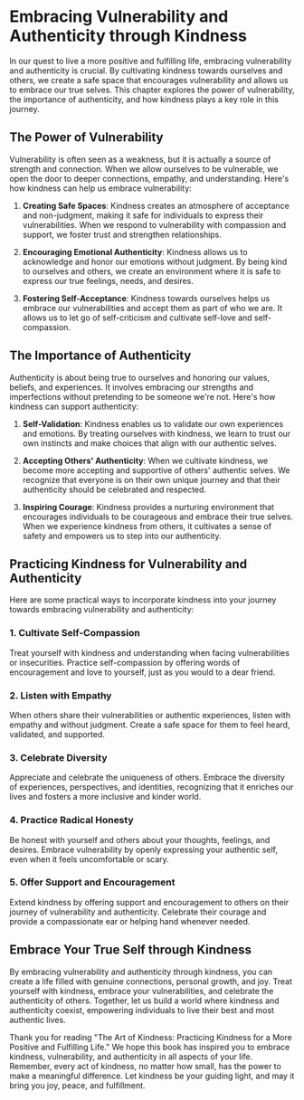 Embracing Vulnerability and Authenticity through Kindness
=====================================================================

In our quest to live a more positive and fulfilling life, embracing vulnerability and authenticity is crucial. By cultivating kindness towards ourselves and others, we create a safe space that encourages vulnerability and allows us to embrace our true selves. This chapter explores the power of vulnerability, the importance of authenticity, and how kindness plays a key role in this journey.

The Power of Vulnerability
--------------------------

Vulnerability is often seen as a weakness, but it is actually a source of strength and connection. When we allow ourselves to be vulnerable, we open the door to deeper connections, empathy, and understanding. Here's how kindness can help us embrace vulnerability:

1. **Creating Safe Spaces**: Kindness creates an atmosphere of acceptance and non-judgment, making it safe for individuals to express their vulnerabilities. When we respond to vulnerability with compassion and support, we foster trust and strengthen relationships.

2. **Encouraging Emotional Authenticity**: Kindness allows us to acknowledge and honor our emotions without judgment. By being kind to ourselves and others, we create an environment where it is safe to express our true feelings, needs, and desires.

3. **Fostering Self-Acceptance**: Kindness towards ourselves helps us embrace our vulnerabilities and accept them as part of who we are. It allows us to let go of self-criticism and cultivate self-love and self-compassion.

The Importance of Authenticity
------------------------------

Authenticity is about being true to ourselves and honoring our values, beliefs, and experiences. It involves embracing our strengths and imperfections without pretending to be someone we're not. Here's how kindness can support authenticity:

1. **Self-Validation**: Kindness enables us to validate our own experiences and emotions. By treating ourselves with kindness, we learn to trust our own instincts and make choices that align with our authentic selves.

2. **Accepting Others' Authenticity**: When we cultivate kindness, we become more accepting and supportive of others' authentic selves. We recognize that everyone is on their own unique journey and that their authenticity should be celebrated and respected.

3. **Inspiring Courage**: Kindness provides a nurturing environment that encourages individuals to be courageous and embrace their true selves. When we experience kindness from others, it cultivates a sense of safety and empowers us to step into our authenticity.

Practicing Kindness for Vulnerability and Authenticity
------------------------------------------------------

Here are some practical ways to incorporate kindness into your journey towards embracing vulnerability and authenticity:

### 1. **Cultivate Self-Compassion**

Treat yourself with kindness and understanding when facing vulnerabilities or insecurities. Practice self-compassion by offering words of encouragement and love to yourself, just as you would to a dear friend.

### 2. **Listen with Empathy**

When others share their vulnerabilities or authentic experiences, listen with empathy and without judgment. Create a safe space for them to feel heard, validated, and supported.

### 3. **Celebrate Diversity**

Appreciate and celebrate the uniqueness of others. Embrace the diversity of experiences, perspectives, and identities, recognizing that it enriches our lives and fosters a more inclusive and kinder world.

### 4. **Practice Radical Honesty**

Be honest with yourself and others about your thoughts, feelings, and desires. Embrace vulnerability by openly expressing your authentic self, even when it feels uncomfortable or scary.

### 5. **Offer Support and Encouragement**

Extend kindness by offering support and encouragement to others on their journey of vulnerability and authenticity. Celebrate their courage and provide a compassionate ear or helping hand whenever needed.

Embrace Your True Self through Kindness
---------------------------------------

By embracing vulnerability and authenticity through kindness, you can create a life filled with genuine connections, personal growth, and joy. Treat yourself with kindness, embrace your vulnerabilities, and celebrate the authenticity of others. Together, let us build a world where kindness and authenticity coexist, empowering individuals to live their best and most authentic lives.

Thank you for reading "The Art of Kindness: Practicing Kindness for a More Positive and Fulfilling Life." We hope this book has inspired you to embrace kindness, vulnerability, and authenticity in all aspects of your life. Remember, every act of kindness, no matter how small, has the power to make a meaningful difference. Let kindness be your guiding light, and may it bring you joy, peace, and fulfillment.
